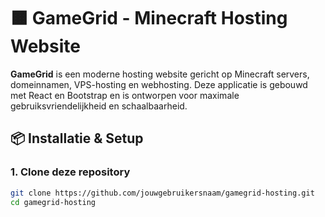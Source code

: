 # 🟧 GameGrid - Minecraft Hosting Website

**GameGrid** is een moderne hosting website gericht op Minecraft servers, domeinnamen, VPS-hosting en webhosting. Deze applicatie is gebouwd met React en Bootstrap en is ontworpen voor maximale gebruiksvriendelijkheid en schaalbaarheid.


## 📦 Installatie & Setup

### 1. Clone deze repository

```bash
git clone https://github.com/jouwgebruikersnaam/gamegrid-hosting.git
cd gamegrid-hosting

 
